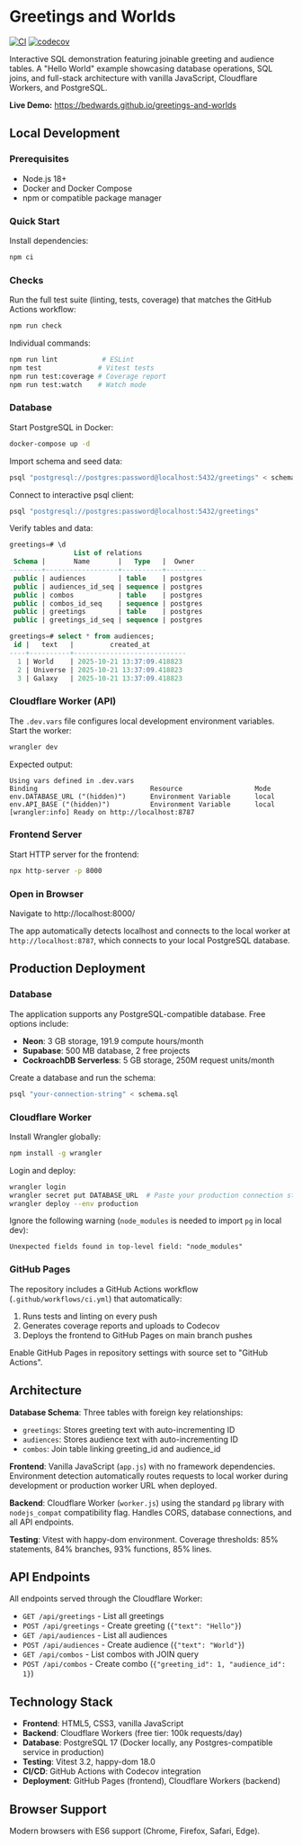 # Greetings and Worlds

[![CI](https://github.com/bedwards/greetings-and-worlds/actions/workflows/ci.yml/badge.svg)](https://github.com/bedwards/greetings-and-worlds/actions)
[![codecov](https://codecov.io/gh/bedwards/greetings-and-worlds/branch/main/graph/badge.svg)](https://codecov.io/gh/bedwards/greetings-and-worlds)

Interactive SQL demonstration featuring joinable greeting and audience tables. A "Hello World" example showcasing database operations, SQL joins, and full-stack architecture with vanilla JavaScript, Cloudflare Workers, and PostgreSQL.

**Live Demo:** https://bedwards.github.io/greetings-and-worlds

## Local Development

### Prerequisites

- Node.js 18+
- Docker and Docker Compose
- npm or compatible package manager

### Quick Start

Install dependencies:
```bash
npm ci
```

### Checks

Run the full test suite (linting, tests, coverage) that matches the GitHub Actions workflow:
```bash
npm run check
```

Individual commands:
```bash
npm run lint           # ESLint
npm test              # Vitest tests
npm run test:coverage # Coverage report
npm run test:watch    # Watch mode
```

### Database

Start PostgreSQL in Docker:
```bash
docker-compose up -d
```

Import schema and seed data:
```bash
psql "postgresql://postgres:password@localhost:5432/greetings" < schema.sql
```

Connect to interactive psql client:
```bash
psql "postgresql://postgres:password@localhost:5432/greetings"
```

Verify tables and data:
```sql
greetings=# \d
                List of relations
 Schema |       Name       |   Type   |  Owner
--------+------------------+----------+----------
 public | audiences        | table    | postgres
 public | audiences_id_seq | sequence | postgres
 public | combos           | table    | postgres
 public | combos_id_seq    | sequence | postgres
 public | greetings        | table    | postgres
 public | greetings_id_seq | sequence | postgres

greetings=# select * from audiences;
 id |   text   |         created_at
----+----------+----------------------------
  1 | World    | 2025-10-21 13:37:09.418823
  2 | Universe | 2025-10-21 13:37:09.418823
  3 | Galaxy   | 2025-10-21 13:37:09.418823
```

### Cloudflare Worker (API)

The `.dev.vars` file configures local development environment variables. Start the worker:
```bash
wrangler dev
```

Expected output:
```
Using vars defined in .dev.vars
Binding                            Resource                  Mode
env.DATABASE_URL ("(hidden)")      Environment Variable      local
env.API_BASE ("(hidden)")          Environment Variable      local
[wrangler:info] Ready on http://localhost:8787
```

### Frontend Server

Start HTTP server for the frontend:
```bash
npx http-server -p 8000
```

### Open in Browser

Navigate to http://localhost:8000/

The app automatically detects localhost and connects to the local worker at `http://localhost:8787`, which connects to your local PostgreSQL database.

## Production Deployment

### Database

The application supports any PostgreSQL-compatible database. Free options include:
- **Neon**: 3 GB storage, 191.9 compute hours/month
- **Supabase**: 500 MB database, 2 free projects
- **CockroachDB Serverless**: 5 GB storage, 250M request units/month

Create a database and run the schema:
```bash
psql "your-connection-string" < schema.sql
```

### Cloudflare Worker

Install Wrangler globally:
```bash
npm install -g wrangler
```

Login and deploy:
```bash
wrangler login
wrangler secret put DATABASE_URL  # Paste your production connection string
wrangler deploy --env production
```

Ignore the following warning (`node_modules` is needed to import `pg` in local dev):

```
Unexpected fields found in top-level field: "node_modules"
```

### GitHub Pages

The repository includes a GitHub Actions workflow (`.github/workflows/ci.yml`) that automatically:
1. Runs tests and linting on every push
2. Generates coverage reports and uploads to Codecov
3. Deploys the frontend to GitHub Pages on main branch pushes

Enable GitHub Pages in repository settings with source set to "GitHub Actions".

## Architecture

**Database Schema**: Three tables with foreign key relationships:
- `greetings`: Stores greeting text with auto-incrementing ID
- `audiences`: Stores audience text with auto-incrementing ID  
- `combos`: Join table linking greeting_id and audience_id

**Frontend**: Vanilla JavaScript (`app.js`) with no framework dependencies. Environment detection automatically routes requests to local worker during development or production worker URL when deployed.

**Backend**: Cloudflare Worker (`worker.js`) using the standard `pg` library with `nodejs_compat` compatibility flag. Handles CORS, database connections, and all API endpoints.

**Testing**: Vitest with happy-dom environment. Coverage thresholds: 85% statements, 84% branches, 93% functions, 85% lines.

## API Endpoints

All endpoints served through the Cloudflare Worker:

- `GET /api/greetings` - List all greetings
- `POST /api/greetings` - Create greeting (`{"text": "Hello"}`)
- `GET /api/audiences` - List all audiences
- `POST /api/audiences` - Create audience (`{"text": "World"}`)
- `GET /api/combos` - List combos with JOIN query
- `POST /api/combos` - Create combo (`{"greeting_id": 1, "audience_id": 1}`)

## Technology Stack

- **Frontend**: HTML5, CSS3, vanilla JavaScript
- **Backend**: Cloudflare Workers (free tier: 100k requests/day)
- **Database**: PostgreSQL 17 (Docker locally, any Postgres-compatible service in production)
- **Testing**: Vitest 3.2, happy-dom 18.0
- **CI/CD**: GitHub Actions with Codecov integration
- **Deployment**: GitHub Pages (frontend), Cloudflare Workers (backend)

## Browser Support

Modern browsers with ES6 support (Chrome, Firefox, Safari, Edge).
